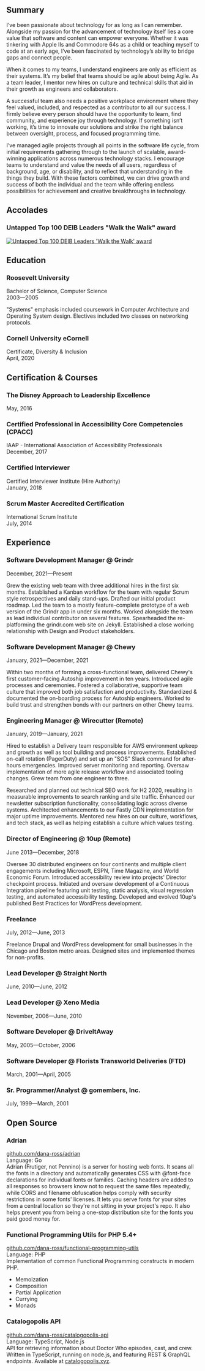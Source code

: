 ## Summary

I’ve been passionate about technology for as long as I can remember. Alongside my passion for the advancement of technology itself lies a core value that software and content can empower everyone. Whether it was tinkering with Apple IIs and Commodore 64s as a child or teaching myself to code at an early age, I’ve been fascinated by technology’s ability to bridge gaps and connect people.

When it comes to my teams, I understand engineers are only as efficient as their systems. It’s my belief that teams should be agile about being Agile. As a team leader, I mentor new hires on culture and technical skills that aid in their growth as engineers and collaborators.

A successful team also needs a positive workplace environment where they feel valued, included, and respected as a contributor to all our success. I firmly believe every person should have the opportunity to learn, find community, and experience joy through technology. If something isn’t working, it’s time to innovate our solutions and strike the right balance between oversight, process, and focused programming time.

I’ve managed agile projects through all points in the software life cycle, from initial requirements gathering through to the launch of scalable, award-winning applications across numerous technology stacks. I encourage teams to understand and value the needs of all users, regardless of background, age, or disability, and to reflect that understanding in the things they build. With these factors combined, we can drive growth and success of both the individual and the team while offering endless possibilities for achievement and creative breakthroughs in technology.

## Accolades

### Untapped Top 100 DEIB Leaders "Walk the Walk" award

<div>
    <a href="https://www.untapped.io/blog/untapped-top-deib-leaders-of-2022">
        <img src="${baseURL}images/untapped-deib-top-100-2022.jpg" alt="Untapped Top 100 DEIB Leaders &apos;Walk the Walk&apos; award">
    </a>
</div>

## Education

### Roosevelt University

Bachelor of Science, Computer Science  
2003—2005

"Systems" emphasis included coursework in Computer Architecture and Operating System design. Electives included two classes on networking protocols.

### Cornell University eCornell

Certificate, Diversity & Inclusion  
April, 2020

## Certification & Courses

### The Disney Approach to Leadership Excellence

May, 2016

### Certified Professional in Accessibility Core Competencies (CPACC)

IAAP - International Association of Accessibility Professionals  
December, 2017

### Certified Interviewer

Certified Interviewer Institute (Hire Authority)  
January, 2018

### Scrum Master Accredited Certification

International Scrum Institute  
July, 2014

## Experience

### Software Development Manager @ Grindr

December, 2021—Present

Grew the existing web team with three additional hires in the first six months. Established a Kanban workflow for the team with regular Scrum style retrospectives and daily stand-ups. Drafted our initial product roadmap. Led the team to a mostly feature-complete prototype of a web version of the Grindr app in under six months. Worked alongside the team as lead individual contributor on several features. Spearheaded the re-platforming the grindr.com web site on Jekyll. Established a close working relationship with Design and Product stakeholders.

### Software Development Manager @ Chewy

January, 2021—December, 2021

Within two months of forming a cross-functional team, delivered Chewy's first customer-facing Autoship improvement in ten years. Introduced agile processes and ceremonies. Fostered a collaborative, supportive team culture that improved both job satisfaction and productivity. Standardized & documented the on-boarding process for Autoship engineers. Worked to build trust and strengthen bonds with our partners on other Chewy teams.

### Engineering Manager @ Wirecutter (Remote)

January, 2019—January, 2021

Hired to establish a Delivery team responsible for AWS environment upkeep and growth as well as tool building and process improvements. Established on-call rotation (PagerDuty) and set up an "SOS" Slack command for after-hours emergencies. Improved server monitoring and reporting. Oversaw implementation of more agile release workflow and associated tooling changes. Grew team from one engineer to three.

Researched and planned out technical SEO work for H2 2020, resulting in measurable improvements to search ranking and site traffic. Enhanced our newsletter subscription functionality, consolidating logic across diverse systems. Architected enhancements to our Fastly CDN implementation for major uptime improvements. Mentored new hires on our culture, workflows, and tech stack, as well as helping establish a culture which values testing.

### Director of Engineering @ 10up (Remote)

June 2013—December, 2018

Oversee 30 distributed engineers on four continents and multiple client engagements including Microsoft, ESPN, Time Magazine, and World Economic Forum. Introduced accessibility review into projects' Director checkpoint process. Initiated and oversaw development of a Continuous Integration pipeline featuring unit testing, static analysis, visual regression testing, and automated accessibility testing. Developed and evolved 10up's published Best Practices for WordPress development.

### Freelance

July, 2012—June, 2013

Freelance Drupal and WordPress development for small businesses in the Chicago and Boston metro areas. Designed sites and implemented themes for non-profits.

### Lead Developer @ Straight North

June, 2010—June, 2012

### Lead Developer @ Xeno Media

November, 2006—June, 2010

### Software Developer @ DriveItAway

May, 2005—October, 2006

### Software Developer @ Florists Transworld Deliveries (FTD)

March, 2001—April, 2005

### Sr. Programmer/Analyst @ gomembers, Inc.

July, 1999—March, 2001

## Open Source

### Adrian

[github.com/dana-ross/adrian](https://github.com/dana-ross/adrian)  
Language: Go  
Adrian (Frutiger, not Pennino) is a server for hosting web fonts. It scans all the fonts in a directory and automatically generates CSS with @font-face declarations for individual fonts or families. Caching headers are added to all responses so browsers know not to request the same files repeatedly, while CORS and filename obfuscation helps comply with security restrictions in some fonts' licenses.
It lets you serve fonts for your sites from a central location so they're not sitting in your project's repo. It also helps prevent you from being a one-stop distribution site for the fonts you paid good money for.

### Functional Programming Utils for PHP 5.4+

[github.com/dana-ross/functional-programming-utils](https://github.com/dana-ross/functional-programming-utils)  
Language: PHP  
Implementation of common Functional Programming constructs in modern PHP.

- Memoization
- Composition
- Partial Application
- Currying
- Monads

### Catalogopolis API

[github.com/dana-ross/catalogopolis-api](https://github.com/dana-ross/catalogopolis-api)  
Language: TypeScript, Node.js  
API for retrieving information about Doctor Who episodes, cast, and crew. Written in TypeScript, running on node.js, and featuring REST & GraphQL endpoints. Available at [catalogopolis.xyz](https://api.catalogopolis.xyz/).
